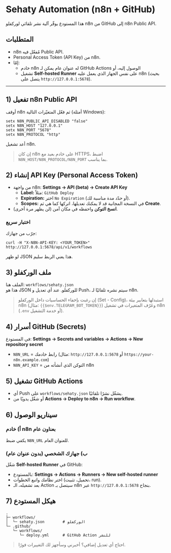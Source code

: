 # Sehaty Automation (n8n + GitHub)

هذا المستودع يوفّر آلية نشر تلقائي لوركفلو n8n من GitHub إلى n8n Public API.

## المتطلبات
- n8n مُفعّل فيه Public API.
- Personal Access Token (API Key) من n8n.
- إمّا:
  - خادم n8n له عنوان عام يمكن لـ GitHub Actions الوصول إليه، أو
  - تشغيل **Self-hosted Runner** على نفس الجهاز الذي يعمل عليه n8n (بحيث يتصل على `http://127.0.0.1:5678`).

---

## 1) تفعيل n8n Public API
أوقف n8n ثم فعّل المتغيّرات التالية (أمثلة Windows):
```
setx N8N_PUBLIC_API_DISABLED "false"
setx N8N_HOST "127.0.0.1"
setx N8N_PORT "5678"
setx N8N_PROTOCOL "http"
```
أعد تشغيل n8n.

> إن كان n8n على خادم بعيد مع HTTPS، اضبط `N8N_HOST/N8N_PROTOCOL/N8N_PORT` بما يناسب.

## 2) إنشاء API Key (Personal Access Token)
- من واجهة n8n: **Settings → API (beta) → Create API Key**
  - **Label:** مثلاً: `GitHub Deploy`
  - **Expiration:** اختر `No Expiration` (أو حدّد مدة مناسبة لك).
  - **Scopes:** في النسخة المجانية قد لا يمكنك تعديلها، اتركها كما هي ثم **Create**.
- **انسخ التوكن** واحفظه في مكان آمن (لن يظهر مرة أخرى).

### اختبار سريع
جرّب من جهازك:
```
curl -H "X-N8N-API-KEY: <YOUR_TOKEN>" http://127.0.0.1:5678/api/v1/workflows
```
لو ظهر JSON هذا يعني الربط سليم.

## 3) ملف الوركفلو
الملف هنا: `workflows/sehaty.json`  
هذا هو JSON للوركفلو. عند أي تعديل و Push، سيتم نشره تلقائيًا لـ n8n.

> إن رغبت بإخفاء الحساسيات داخل الوركفلو (Set - Config)، استبدلها بتعابير بيئة n8n (مثال: `{{$env.TELEGRAM_BOT_TOKEN}}`) وعَرّف المتغيرات في تشغيل n8n (`.env` أو خدمة التشغيل).

## 4) أسرار GitHub (Secrets)
في المستودع: **Settings → Secrets and variables → Actions → New repository secret**
- `N8N_URL` = رابط خادمك (مثال: `http://127.0.0.1:5678` أو `https://your-n8n.example.com`)
- `N8N_API_KEY` = التوكن الذي أنشأته من n8n

## 5) تشغيل GitHub Actions
- أي Push على `workflows/sehaty.json` يشغّل نشرًا تلقائيًا.
- أو شغّل يدويًا من **Actions → Deploy to n8n → Run workflow**.

## 6) سيناريو الوصول
### أ) خادم n8n بعناون عام
يكفي ضبط `N8N_URL` للعنوان العام.

### ب) جهازك الشخصي (بدون عنوان عام)
شغّل **Self-hosted Runner** في GitHub:
- بالمستودع: **Settings → Actions → Runners → New self-hosted runner**
- اختر نظامك واتبع الخطوات (تحميل، تثبيت، run).
- بعد تشغيله، الـ Action سيتصل بـ n8n عبر `http://127.0.0.1:5678` بنجاح.

## 7) هيكل المستودع
```
.
├─ workflows/
│  └─ sehaty.json        # الوركفلو
└─ .github/
   └─ workflows/
      └─ deploy.yml      # GitHub Action للنشر
```

> احتاج أي تعديل إضافي؟ أخبرني وسأجهز لك التغييرات فورًا.
